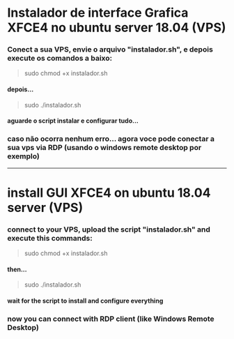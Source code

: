 # Instalador de interface Grafica XFCE4 no ubuntu server 18.04 (VPS)

### Conect a sua VPS, envie o arquivo "instalador.sh", e depois execute os comandos a baixo:

> sudo chmod +x instalador.sh

#### depois...

> sudo ./instalador.sh

#### aguarde o script instalar e configurar tudo...

### caso não ocorra nenhum erro... agora voce pode conectar a sua vps via RDP (usando o windows remote desktop por exemplo)

___________________________________________________________________________________________________________________________

# install GUI XFCE4 on ubuntu 18.04 server (VPS)

### connect to your VPS, upload the script "instalador.sh" and execute this commands:

> sudo chmod +x instalador.sh

#### then...

> sudo ./instalador.sh

#### wait for the script to install and configure everything

### now you can connect with RDP client (like Windows Remote Desktop)
